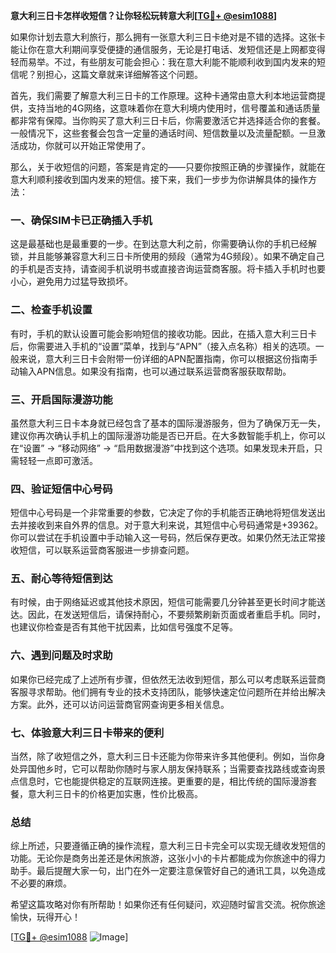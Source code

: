 **意大利三日卡怎样收短信？让你轻松玩转意大利[[TG💪+ @esim1088](https://t.me/s/esim1088)]**

如果你计划去意大利旅行，那么拥有一张意大利三日卡绝对是不错的选择。这张卡能让你在意大利期间享受便捷的通信服务，无论是打电话、发短信还是上网都变得轻而易举。不过，有些朋友可能会担心：我在意大利能不能顺利收到国内发来的短信呢？别担心，这篇文章就来详细解答这个问题。

首先，我们需要了解意大利三日卡的工作原理。这种卡通常由意大利本地运营商提供，支持当地的4G网络，这意味着你在意大利境内使用时，信号覆盖和通话质量都非常有保障。当你购买了意大利三日卡后，你需要激活它并选择适合你的套餐。一般情况下，这些套餐会包含一定量的通话时间、短信数量以及流量配额。一旦激活成功，你就可以开始正常使用了。

那么，关于收短信的问题，答案是肯定的——只要你按照正确的步骤操作，就能在意大利顺利接收到国内发来的短信。接下来，我们一步步为你讲解具体的操作方法：

### **一、确保SIM卡已正确插入手机**
这是最基础也是最重要的一步。在到达意大利之前，你需要确认你的手机已经解锁，并且能够兼容意大利三日卡所使用的频段（通常为4G频段）。如果不确定自己的手机是否支持，请查阅手机说明书或直接咨询运营商客服。将卡插入手机时也要小心，避免用力过猛导致损坏。

### **二、检查手机设置**
有时，手机的默认设置可能会影响短信的接收功能。因此，在插入意大利三日卡后，你需要进入手机的“设置”菜单，找到与“APN”（接入点名称）相关的选项。一般来说，意大利三日卡会附带一份详细的APN配置指南，你可以根据这份指南手动输入APN信息。如果没有指南，也可以通过联系运营商客服获取帮助。

### **三、开启国际漫游功能**
虽然意大利三日卡本身就已经包含了基本的国际漫游服务，但为了确保万无一失，建议你再次确认手机上的国际漫游功能是否已开启。在大多数智能手机上，你可以在“设置” -> “移动网络” -> “启用数据漫游”中找到这个选项。如果发现未开启，只需轻轻一点即可激活。

### **四、验证短信中心号码**
短信中心号码是一个非常重要的参数，它决定了你的手机能否正确地将短信发送出去并接收到来自外界的信息。对于意大利来说，其短信中心号码通常是+39362。你可以尝试在手机设置中手动输入这一号码，然后保存更改。如果仍然无法正常接收短信，可以联系运营商客服进一步排查问题。

### **五、耐心等待短信到达**
有时候，由于网络延迟或其他技术原因，短信可能需要几分钟甚至更长时间才能送达。因此，在发送短信后，请保持耐心，不要频繁刷新页面或者重启手机。同时，也建议你检查是否有其他干扰因素，比如信号强度不足等。

### **六、遇到问题及时求助**
如果你已经完成了上述所有步骤，但依然无法收到短信，那么可以考虑联系运营商客服寻求帮助。他们拥有专业的技术支持团队，能够快速定位问题所在并给出解决方案。此外，还可以访问运营商官网查询更多相关信息。

### **七、体验意大利三日卡带来的便利**
当然，除了收短信之外，意大利三日卡还能为你带来许多其他便利。例如，当你身处异国他乡时，它可以帮助你随时与家人朋友保持联系；当需要查找路线或查询景点信息时，它也能提供稳定的互联网连接。更重要的是，相比传统的国际漫游套餐，意大利三日卡的价格更加实惠，性价比极高。

### **总结**
综上所述，只要遵循正确的操作流程，意大利三日卡完全可以实现无缝收发短信的功能。无论你是商务出差还是休闲旅游，这张小小的卡片都能成为你旅途中的得力助手。最后提醒大家一句，出门在外一定要注意保管好自己的通讯工具，以免造成不必要的麻烦。

希望这篇攻略对你有所帮助！如果你还有任何疑问，欢迎随时留言交流。祝你旅途愉快，玩得开心！

[[TG💪+ @esim1088](https://t.me/s/esim1088) ![Image](https://i.postimg.cc/4NQfJmqS/Snipaste-2025-05-13-00-14-12.png)]